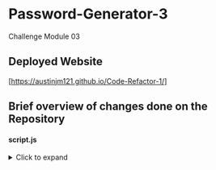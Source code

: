 # Password-Generator-3
Challenge Module 03


## Deployed Website
[https://austinjm121.github.io/Code-Refactor-1/]


## Brief overview of changes done on the Repository
#### script.js
<details>
  <summary>Click to expand</summary> 
- Began with creating starting variables.
  
- Start with if statement that asks about the length of the code, that being 8-128 characters long.
  
- Open 4 window prompts that ask if the user would like uppercase/lowercase/numbers/symbols in their password.
  
- Depending on what they answer yes to, their answer is ran through an elaborate if statement that uses concat to merg arrays together, and a math.random method is used to choose random characters of the arrays.
  
- Furthermore, a for loop and function is used to randomize the password more.
  
- Join() method is used to remove commas, if there are any from the existing "finished" pass.

- Final function creates the password and auto copies it to the user's clipboard on their computer/phone/device.
</details>
